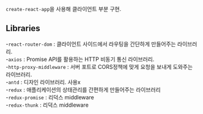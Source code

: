 `create-react-app`을 사용해 클라이언트 부분 구현.

## Libraries

-`react-router-dom` : 클라이언트 사이드에서 라우팅을 간단하게 만들어주는 라이브러리.<br/> -`axios` : Promise API를 활용하는 HTTP 비동기 통신 라이브러리.<br/> -`http-proxy-middleware` : 서버 포트로 CORS정책에 맞게 요청을 보내게 도와주는 라이브러리.<br/> -`antd` : 디자인 라이브러리. 사용x<br/> -`redux` : 애플리케이션의 상태관리를 간편하게 만들어주는 라이브러리<br/> -`redux-promise` : 리덕스 middleware<br/> -`redux-thunk` : 리덕스 middleware<br/>
